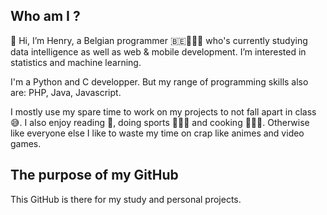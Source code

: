 ## Who am I ?
👋 Hi, I’m Henry, a Belgian programmer 🇧🇪👨🏼‍💻 who's currently studying data intelligence as well as web & mobile development. I’m interested in statistics and machine learning.

I'm a Python and C developper.
But my range of programming skills also are: PHP, Java, Javascript.

I mostly use my spare time to work on my projects to not fall apart in class 😅. I also enjoy reading 📖, doing sports 🏊🏻‍♂️ and cooking 🧑🏼‍🍳. Otherwise like everyone else I like to waste my time on crap like animes and video games.

## The purpose of my GitHub 
This GitHub is there for my study and personal projects.

<!---
YRNEHENRY/YRNEHENRY is a ✨ special ✨ repository because its `README.md` (this file) appears on your GitHub profile.
You can click the Preview link to take a look at your changes.
--->
